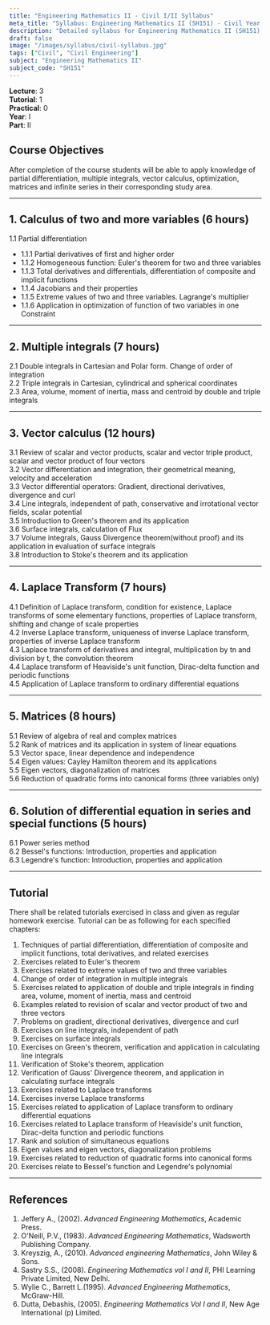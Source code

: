 ```yaml
---
title: "Engineering Mathematics II - Civil I/II Syllabus"
meta_title: "Syllabus: Engineering Mathematics II (SH151) - Civil Year 1 Part 2 | IOE Notes"
description: "Detailed syllabus for Engineering Mathematics II (SH151), a first year, second part subject in the IOE Civil Engineering program."
draft: false
image: "/images/syllabus/civil-syllabus.jpg"
tags: ["Civil", "Civil Engineering"]
subject: "Engineering Mathematics II"
subject_code: "SH151"
---
```


**Lecture**: 3  
**Tutorial**: 1  
**Practical**: 0  
**Year**: I  
**Part**: II  

## Course Objectives

After completion of the course students will be able to apply knowledge of partial differentiation, multiple integrals, vector calculus, optimization, matrices and infinite series in their corresponding study area.

---

## 1. Calculus of two and more variables (6 hours)

1.1 Partial differentiation  
  - 1.1.1 Partial derivatives of first and higher order  
  - 1.1.2 Homogeneous function: Euler's theorem for two and three variables  
  - 1.1.3 Total derivatives and differentials, differentiation of composite and implicit functions  
  - 1.1.4 Jacobians and their properties  
  - 1.1.5 Extreme values of two and three variables. Lagrange's multiplier  
  - 1.1.6 Application in optimization of function of two variables in one Constraint  

---

## 2. Multiple integrals (7 hours)

2.1 Double integrals in Cartesian and Polar form. Change of order of integration  
2.2 Triple integrals in Cartesian, cylindrical and spherical coordinates  
2.3 Area, volume, moment of inertia, mass and centroid by double and triple integrals  

---

## 3. Vector calculus (12 hours)

3.1 Review of scalar and vector products, scalar and vector triple product, scalar and vector product of four vectors  
3.2 Vector differentiation and integration, their geometrical meaning, velocity and acceleration  
3.3 Vector differential operators: Gradient, directional derivatives, divergence and curl  
3.4 Line integrals, independent of path, conservative and irrotational vector fields, scalar potential  
3.5 Introduction to Green's theorem and its application  
3.6 Surface integrals, calculation of Flux  
3.7 Volume integrals, Gauss Divergence theorem(without proof) and its application in evaluation of surface integrals  
3.8 Introduction to Stoke's theorem and its application  

---

## 4. Laplace Transform (7 hours)

4.1 Definition of Laplace transform, condition for existence, Laplace transforms of some elementary functions, properties of Laplace transform, shifting and change of scale properties  
4.2 Inverse Laplace transform, uniqueness of inverse Laplace transform, properties of inverse Laplace transform  
4.3 Laplace transform of derivatives and integral, multiplication by tn and division by t, the convolution theorem  
4.4 Laplace transform of Heaviside's unit function, Dirac-delta function and periodic functions  
4.5 Application of Laplace transform to ordinary differential equations  

---

## 5. Matrices (8 hours)

5.1 Review of algebra of real and complex matrices  
5.2 Rank of matrices and its application in system of linear equations  
5.3 Vector space, linear dependence and independence  
5.4 Eigen values: Cayley Hamilton theorem and its applications  
5.5 Eigen vectors, diagonalization of matrices  
5.6 Reduction of quadratic forms into canonical forms (three variables only)  

---

## 6. Solution of differential equation in series and special functions (5 hours)

6.1 Power series method  
6.2 Bessel's functions: Introduction, properties and application  
6.3 Legendre's function: Introduction, properties and application  

---

## Tutorial

There shall be related tutorials exercised in class and given as regular homework exercise. Tutorial can be as following for each specified chapters:

1. Techniques of partial differentiation, differentiation of composite and implicit functions, total derivatives, and related exercises  
2. Exercises related to Euler's theorem  
3. Exercises related to extreme values of two and three variables  
4. Change of order of integration in multiple integrals  
5. Exercises related to application of double and triple integrals in finding area, volume, moment of inertia, mass and centroid  
6. Examples related to revision of scalar and vector product of two and three vectors  
7. Problems on gradient, directional derivatives, divergence and curl  
8. Exercises on line integrals, independent of path  
9. Exercises on surface integrals  
10. Exercises on Green's theorem, verification and application in calculating line integrals  
11. Verification of Stoke's theorem, application  
12. Verification of Gauss' Divergence theorem, and application in calculating surface integrals  
13. Exercises related to Laplace transforms  
14. Exercises inverse Laplace transforms  
15. Exercises related to application of Laplace transform to ordinary differential equations  
16. Exercises related to Laplace transform of Heaviside's unit function, Dirac-delta function and periodic functions  
17. Rank and solution of simultaneous equations  
18. Eigen values and eigen vectors, diagonalization problems  
19. Exercises related to reduction of quadratic forms into canonical forms  
20. Exercises relate to Bessel's function and Legendre's polynomial  

---

## References

1. Jeffery A., (2002). *Advanced Engineering Mathematics*, Academic Press.  
2. O'Neill, P.V., (1983). *Advanced Engineering Mathematics*, Wadsworth Publishing Company.  
3. Kreyszig, A., (2010). *Advanced engineering Mathematics*, John Wiley & Sons.  
4. Sastry S.S., (2008). *Engineering Mathematics vol I and II*, PHI Learning Private Limited, New Delhi.  
5. Wylie C., Barrett L.(1995). *Advanced Engineering Mathematics*, McGraw-Hill.  
6. Dutta, Debashis, (2005). *Engineering Mathematics Vol I and II*, New Age International (p) Limited.  